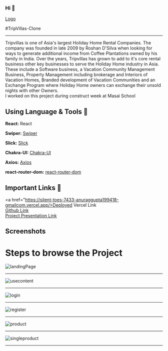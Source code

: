### Hi 👋 
[Logo](https://d2v8elt324ukrb.cloudfront.net/static/riotuikit/images/logo.c72056a22f91.png)

#TripVillas-Clone
<hr />
Tripvillas is one of Asia's largest Holiday Home Rental Companies. The company was founded in late 2009 by Roshan D'Silva when looking for ways to generate additional income from Coffee Plantations owned by his family in India. 
Over the years, Tripvillas has grown to add to it's core rental business other key businesses to serve the Holiday Home industry in Asia. These include a Software business, a Vacation Community Management Business, Property Management including brokerage and Interiors of Vacation Homes, Branded development of Vacation Communities and an Exchange Program where Holiday Home owners can exchange their unsold nights with other Owners.
<br/>
I worked on this project during construct week at Masai School

## Using Language & Tools 🧰

**React:** React

**Swiper:** [Swiper](https://www.npmjs.com/package/swiper)

**Slick:** [Slick](https://www.npmjs.com/package/slick)

**Chakra-UI:** [Chakra-UI](https://www.npmjs.com/package/chakra-ui)

**Axios:** [Axios](https://www.npmjs.com/package/axios)

**react-router-dom:** [react-router-dom](https://www.npmjs.com/package/react-router-dom/v/5.2.0)


## Important Links 🔗

<a href="https://silent-toes-7433-anuraggupta199418-gmailcom.vercel.app/>Deployed Vercel Link </a>
<br/>
<a href="https://github.com/anuragg0107">Github Link </a>
<br/>
<a href="https://drive.google.com/file/d/1Wbd7FhjpAkQF2BwpSeQNDkEVqtndBuAm/view?usp=sharing">Project Presentation Link</a>

## Screenshots

# Steps to browse the Project

![landingPage](https://user-images.githubusercontent.com/77038652/127957535-8ed98178-5ef4-4429-9dde-034716e42eb3.png)

<hr />

![usecontent](https://user-images.githubusercontent.com/77038652/127958898-c2e03b54-81ce-4d11-a4ac-87270c1b4bc9.png)

<hr />

![login](../silent-toes-7433/src/Images/Screenshot%20(31).png)

<hr />

![register](../silent-toes-7433//src/Images/Screenshot%20(30).png)

<hr />

![product](../silent-toes-7433/src/Images/Screenshot%20(32).png)

<hr />

![singleproduct](../silent-toes-7433/src/Images/Screenshot%20(33).png)

<hr />






